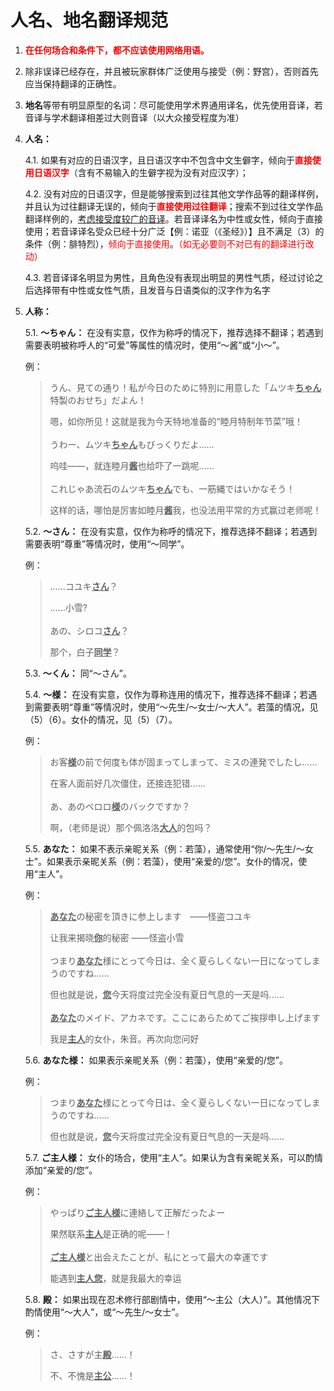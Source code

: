 <style scoped>
.red {
  color: red;
}
.underline {
   text-decoration: underline;
}
</style>

# 人名、地名翻译规范

1. <span class="red"><strong>在任何场合和条件下，都不应该使用网络用语。</strong></span>

2. 除非误译已经存在，并且被玩家群体广泛使用与接受（例：野宫），否则首先应当保持翻译的正确性。

3. **地名**等带有明显原型的名词：尽可能使用学术界通用译名，优先使用音译，若音译与学术翻译相差过大则音译（以大众接受程度为准）

4. **人名：**

   4.1. 如果有对应的日语汉字，且日语汉字中不包含中文生僻字，倾向于<span class="red">**直接使用日语汉字**</span>（含有不易输入的生僻字视为没有对应汉字）；

   4.2. 没有对应的日语汉字，但是能够搜索到过往其他文学作品等的翻译样例，并且认为过往翻译无误的，倾向于<span class="red">**直接使用过往翻译**</span>；搜索不到过往文学作品翻译样例的，<span class="underline">考虑接受度较广的音译</span>。若音译译名为中性或女性，倾向于直接使用；若音译译名受众已经十分广泛【例：诺亚（《圣经》）】且不满足（3）的条件（例：腓特烈），<span class="red">倾向于直接使用</span>。<span class="red">（如无必要则不对已有的翻译进行改动）</span>

   4.3. 若音译译名明显为男性，且角色没有表现出明显的男性气质，经过讨论之后选择带有中性或女性气质，且发音与日语类似的汉字作为名字

5. **人称：**

   5.1. **～ちゃん：** 在没有实意，仅作为称呼的情况下，推荐选择不翻译；若遇到需要表明被称呼人的“可爱”等属性的情况时，使用“～酱”或“小～”。
   
   例：
   > うん、見ての通り！私が今日のために特別に用意した「ムツキ<span class="underline">**ちゃん**</span>特製のおせち」だよん！
   >
   > 嗯，如你所见！这就是我为今天特地准备的“睦月特制年节菜”哦！
   > <br><br>
   > うわー、ムツキ<span class="underline">**ちゃん**</span>もびっくりだよ……
   > 
   > 呜哇——，就连睦月<span class="underline">**酱**</span>也给吓了一跳呢……
   > <br><br>
   > これじゃあ流石のムツキ<span class="underline">**ちゃん**</span>でも、一筋縄ではいかなそう！
   > 
   > 这样的话，哪怕是厉害如睦月<span class="underline">**酱**</span>我，也没法用平常的方式赢过老师呢！
   
   5.2. **～さん：** 在没有实意，仅作为称呼的情况下，推荐选择不翻译；若遇到需要表明“尊重”等情况时，使用“～同学”。

   例：
   >
   > ……コユキ<span class="underline">**さん**</span>？
   >
   > ……小雪?
   > <br><br>
   > あの、シロコ<span class="underline">**さん**</span>？
   >
   > 那个，白子<span class="underline">**同学**</span>？

   5.3. **～くん：** 同“～さん”。

   5.4. **〜様：** 在没有实意，仅作为尊称连用的情况下，推荐选择不翻译；若遇到需要表明“尊重”等情况时，使用“～先生/～女士/～大人”。若藻的情况，见（5）（6）。女仆的情况，见（5）（7）。

   例：
   >
   > お客<span class="underline">**様**</span>の前で何度も体が固まってしまって、ミスの連発でしたし……
   >
   > 在客人面前好几次僵住，还接连犯错……
   > <br><br>
   > あ、あのペロロ<span class="underline">**様**</span>のバックですか？
   >
   > 啊，（老师是说）那个佩洛洛<span class="underline">**大人**</span>的包吗？

   5.5. **あなた：** 如果不表示亲昵关系（例：若藻），通常使用“你/～先生/～女士”。如果表示亲昵关系（例：若藻），使用“亲爱的/您”。女仆的情况，使用“主人”。

   例：
   >
   > <span class="underline">**あなた**</span>の秘密を頂きに参上します　――怪盗コユキ
   >
   > 让我来揭晓<span class="underline">**你**</span>的秘密 ――怪盗小雪
   > <br><br>
   > つまり<span class="underline">**あなた**</span>様にとって今日は、全く夏らしくない一日になってしまうのですね……
   >
   > 但也就是说，<span class="underline">**您**</span>今天将度过完全没有夏日气息的一天是吗……
   > <br><br>
   > <span class="underline">**あなた**</span>のメイド、アカネです。ここにあらためてご挨拶申し上げます
   >
   > 我是<span class="underline">**主人**</span>的女仆，朱音。再次向您问好

   5.6. **あなた様：** 如果表示亲昵关系（例：若藻），使用“亲爱的/您”。

   例：

   > つまり<span class="underline">**あなた**</span>様にとって今日は、全く夏らしくない一日になってしまうのですね……
   >
   > 但也就是说，<span class="underline">**您**</span>今天将度过完全没有夏日气息的一天是吗……


   5.7. **ご主人様：** 女仆的场合，使用“主人”。如果认为含有亲昵关系，可以酌情添加“亲爱的/您”。

   例：
   
   > やっぱり<span class="underline">**ご主人様**</span>に連絡して正解だったよー
   > 
   > 果然联系<span class="underline">**主人**</span>是正确的呢——！
   > <br><br>
   > <span class="underline">**ご主人様**</span>と出会えたことが、私にとって最大の幸運です
   >
   > 能遇到<span class="underline">**主人您**</span>，就是我最大的幸运
   

   5.8. **殿：** 如果出现在忍术修行部剧情中，使用“～主公（大人）”。其他情况下酌情使用“～大人”，或“～先生/～女士”。

   例：

   > さ、さすが主<span class="underline">**殿**</span>……！
   >
   > 不、不愧是<span class="underline">**主公**</span>……！